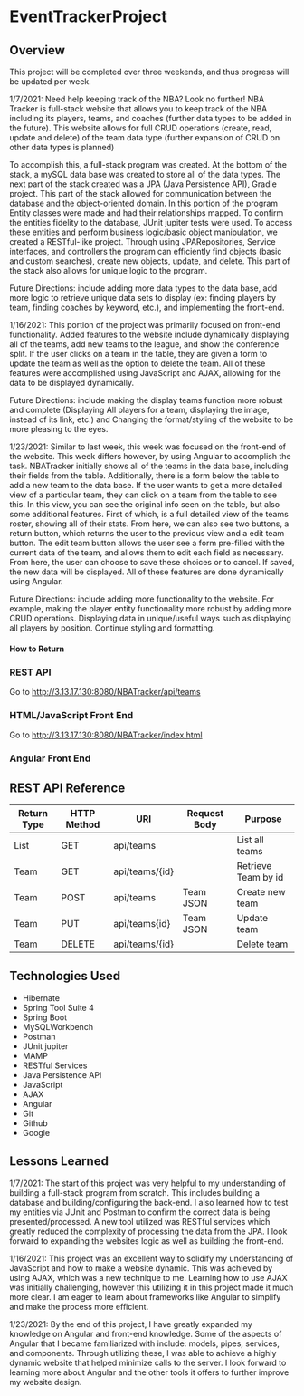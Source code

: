 # EventTrackerProject

## Overview
This project will be completed over three weekends, and thus progress will be updated per week.

1/7/2021:
Need help keeping track of the NBA? Look no further! NBA Tracker is full-stack website that allows you to keep track of the NBA including its players, teams, and coaches (further data types to be added in the future). This website allows for full CRUD operations (create, read, update and delete) of the team data type (further expansion of CRUD on other data types is planned)

To accomplish this, a full-stack program was created. At the bottom of the stack, a mySQL data base was created to store all of the data types. The next part of the stack created was a JPA (Java Persistence API), Gradle project. This part of the stack allowed for communication between the database and the object-oriented domain. In this portion of the program Entity classes were made and had their relationships mapped. To confirm the entities fidelity to the database, JUnit jupiter tests were used. To access these entities and perform business logic/basic object manipulation, we created a RESTful-like project. Through using JPARepositories, Service interfaces, and controllers the program can efficiently find objects (basic and custom searches), create new objects, update, and delete. This part of the stack also allows for unique logic to the program.

Future Directions: include adding more data types to the data base, add more logic to retrieve unique data sets to display (ex: finding players by team, finding coaches by keyword, etc.), and implementing the front-end.


1/16/2021:
This portion of the project was primarily focused on front-end functionality. Added features to the website include dynamically displaying all of the teams, add new teams to the league, and show the conference split. If the user clicks on a team in the table, they are given a form to update the team as well as the option to delete the team.  All of these features were accomplished using JavaScript and AJAX, allowing for the data to be displayed dynamically.

Future Directions: include making the display teams function more robust and complete (Displaying All players for a team, displaying the image, instead of its link, etc.) and Changing the format/styling of the website to be more pleasing to the eyes.


1/23/2021:
Similar to last week, this week was focused on the front-end of the website. This week differs however, by using Angular to accomplish the task. NBATracker initially shows all of the teams in the data base, including their fields from the table. Additionally, there is a form below the table to add a new team to the data base. If the user wants to get a more detailed view of a particular team, they can click on a team from the table to see this. In this view, you can see the original info seen on the table, but also some additional features. First of which, is a full detailed view of the teams roster, showing all of their stats. From here, we can also see two buttons, a return button, which returns the user to the previous view and a edit team button. The edit team button allows the user see a form pre-filled with the current data of the team, and allows them to edit each field as necessary. From here, the user can choose to save these choices or to cancel. If saved, the new data will be displayed. All of these features are done dynamically using Angular.

Future Directions:  include adding more functionality to the website. For example, making the player entity functionality more robust by adding more CRUD operations. Displaying data in unique/useful ways such as displaying all players by position. Continue styling and formatting.


#### How to Return

### REST API
Go to http://3.13.17.130:8080/NBATracker/api/teams


### HTML/JavaScript Front End
Go to http://3.13.17.130:8080/NBATracker/index.html


### Angular Front End

## REST API Reference
| Return Type | HTTP Method | URI               | Request Body  | Purpose             |
|-------------|-------------|-------------------|---------------|---------------------|
| List <Team> | GET         | api/teams         |               | List all teams      |
| Team        | GET         | api/teams/{id}    |               | Retrieve Team by id |
| Team        | POST        | api/teams         | Team JSON     | Create new team     |
| Team        | PUT         | api/teams{id}     | Team JSON     | Update team         |
| Team        | DELETE      | api/teams/{id}    |               | Delete team         |

## Technologies Used
* Hibernate
* Spring Tool Suite 4
* Spring Boot
* MySQLWorkbench
* Postman
* JUnit jupiter
* MAMP
* RESTful Services
* Java Persistence API
* JavaScript
* AJAX
* Angular
* Git
* Github
* Google

## Lessons Learned
1/7/2021:
The start of this project was very helpful to my understanding of building a full-stack program from scratch. This includes building a database and building/configuring the back-end. I also learned how to test my entities via JUnit and Postman to confirm the correct data is being presented/processed. A new tool utilized was RESTful services which greatly reduced the complexity of processing the data from the JPA. I look forward to expanding the websites logic as well as building the front-end.


1/16/2021:
This project was an excellent way to solidify my understanding of JavaScript and how to make a website dynamic. This was achieved by using AJAX, which was a new technique to me. Learning how to use AJAX was initially challenging, however this utilizing it in this project made it much more clear. I am eager to learn about frameworks like Angular to simplify and make the process more efficient.


1/23/2021:
By the end of this project, I have greatly expanded my knowledge on Angular and front-end knowledge. Some of the aspects of Angular that I became familiarized with include: models, pipes, services, and components. Through utilizing these, I was able to achieve a highly dynamic website that helped minimize calls to the server. I look forward to learning more about Angular and the other tools it offers to further improve my website design.
